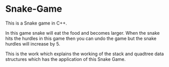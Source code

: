# Snake-Game
This is a Snake game in C++. 

In this game snake will eat the food and becomes larger. When the snake hits the hurdles in this game then you can undo the game but the snake hurdles will increase by 5.

This is the work which explains the working of the stack and quadtree data structures which has the application of this Snake Game.
